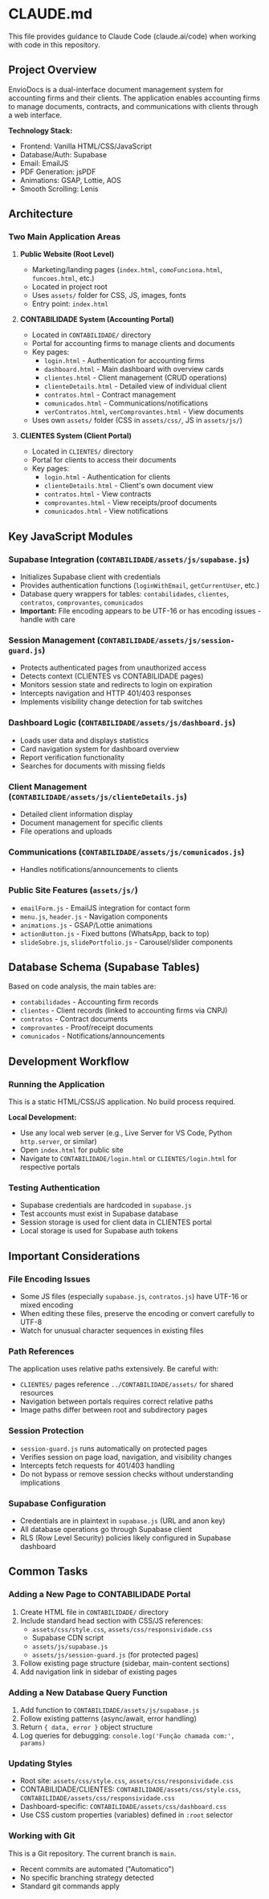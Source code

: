 # CLAUDE.md

This file provides guidance to Claude Code (claude.ai/code) when working with code in this repository.

## Project Overview

EnvioDocs is a dual-interface document management system for accounting firms and their clients. The application enables accounting firms to manage documents, contracts, and communications with clients through a web interface.

**Technology Stack:**
- Frontend: Vanilla HTML/CSS/JavaScript
- Database/Auth: Supabase
- Email: EmailJS
- PDF Generation: jsPDF
- Animations: GSAP, Lottie, AOS
- Smooth Scrolling: Lenis

## Architecture

### Two Main Application Areas

1. **Public Website (Root Level)**
   - Marketing/landing pages (`index.html`, `comoFunciona.html`, `funcoes.html`, etc.)
   - Located in project root
   - Uses `assets/` folder for CSS, JS, images, fonts
   - Entry point: `index.html`

2. **CONTABILIDADE System (Accounting Portal)**
   - Located in `CONTABILIDADE/` directory
   - Portal for accounting firms to manage clients and documents
   - Key pages:
     - `login.html` - Authentication for accounting firms
     - `dashboard.html` - Main dashboard with overview cards
     - `clientes.html` - Client management (CRUD operations)
     - `clienteDetails.html` - Detailed view of individual client
     - `contratos.html` - Contract management
     - `comunicados.html` - Communications/notifications
     - `verContratos.html`, `verComprovantes.html` - View documents
   - Uses own `assets/` folder (CSS in `assets/css/`, JS in `assets/js/`)

3. **CLIENTES System (Client Portal)**
   - Located in `CLIENTES/` directory
   - Portal for clients to access their documents
   - Key pages:
     - `login.html` - Authentication for clients
     - `clienteDetails.html` - Client's own document view
     - `contratos.html` - View contracts
     - `comprovantes.html` - View receipts/proof documents
     - `comunicados.html` - View notifications

## Key JavaScript Modules

### Supabase Integration (`CONTABILIDADE/assets/js/supabase.js`)
- Initializes Supabase client with credentials
- Provides authentication functions (`loginWithEmail`, `getCurrentUser`, etc.)
- Database query wrappers for tables: `contabilidades`, `clientes`, `contratos`, `comprovantes`, `comunicados`
- **Important:** File encoding appears to be UTF-16 or has encoding issues - handle with care

### Session Management (`CONTABILIDADE/assets/js/session-guard.js`)
- Protects authenticated pages from unauthorized access
- Detects context (CLIENTES vs CONTABILIDADE pages)
- Monitors session state and redirects to login on expiration
- Intercepts navigation and HTTP 401/403 responses
- Implements visibility change detection for tab switches

### Dashboard Logic (`CONTABILIDADE/assets/js/dashboard.js`)
- Loads user data and displays statistics
- Card navigation system for dashboard overview
- Report verification functionality
- Searches for documents with missing fields

### Client Management (`CONTABILIDADE/assets/js/clienteDetails.js`)
- Detailed client information display
- Document management for specific clients
- File operations and uploads

### Communications (`CONTABILIDADE/assets/js/comunicados.js`)
- Handles notifications/announcements to clients

### Public Site Features (`assets/js/`)
- `emailForm.js` - EmailJS integration for contact form
- `menu.js`, `header.js` - Navigation components
- `animations.js` - GSAP/Lottie animations
- `actionButton.js` - Fixed buttons (WhatsApp, back to top)
- `slideSobre.js`, `slidePortfolio.js` - Carousel/slider components

## Database Schema (Supabase Tables)

Based on code analysis, the main tables are:
- `contabilidades` - Accounting firm records
- `clientes` - Client records (linked to accounting firms via CNPJ)
- `contratos` - Contract documents
- `comprovantes` - Proof/receipt documents
- `comunicados` - Notifications/announcements

## Development Workflow

### Running the Application
This is a static HTML/CSS/JS application. No build process required.

**Local Development:**
- Use any local web server (e.g., Live Server for VS Code, Python `http.server`, or similar)
- Open `index.html` for public site
- Navigate to `CONTABILIDADE/login.html` or `CLIENTES/login.html` for respective portals

### Testing Authentication
- Supabase credentials are hardcoded in `supabase.js`
- Test accounts must exist in Supabase database
- Session storage is used for client data in CLIENTES portal
- Local storage is used for Supabase auth tokens

## Important Considerations

### File Encoding Issues
- Some JS files (especially `supabase.js`, `contratos.js`) have UTF-16 or mixed encoding
- When editing these files, preserve the encoding or convert carefully to UTF-8
- Watch for unusual character sequences in existing files

### Path References
The application uses relative paths extensively. Be careful with:
- `CLIENTES/` pages reference `../CONTABILIDADE/assets/` for shared resources
- Navigation between portals requires correct relative paths
- Image paths differ between root and subdirectory pages

### Session Protection
- `session-guard.js` runs automatically on protected pages
- Verifies session on page load, navigation, and visibility changes
- Intercepts fetch requests for 401/403 handling
- Do not bypass or remove session checks without understanding implications

### Supabase Configuration
- Credentials are in plaintext in `supabase.js` (URL and anon key)
- All database operations go through Supabase client
- RLS (Row Level Security) policies likely configured in Supabase dashboard

## Common Tasks

### Adding a New Page to CONTABILIDADE Portal
1. Create HTML file in `CONTABILIDADE/` directory
2. Include standard head section with CSS/JS references:
   - `assets/css/style.css`, `assets/css/responsividade.css`
   - Supabase CDN script
   - `assets/js/supabase.js`
   - `assets/js/session-guard.js` (for protected pages)
3. Follow existing page structure (sidebar, main-content sections)
4. Add navigation link in sidebar of existing pages

### Adding a New Database Query Function
1. Add function to `CONTABILIDADE/assets/js/supabase.js`
2. Follow existing patterns (async/await, error handling)
3. Return `{ data, error }` object structure
4. Log queries for debugging: `console.log('Função chamada com:', params)`

### Updating Styles
- Root site: `assets/css/style.css`, `assets/css/responsividade.css`
- CONTABILIDADE/CLIENTES: `CONTABILIDADE/assets/css/style.css`, `CONTABILIDADE/assets/css/responsividade.css`
- Dashboard-specific: `CONTABILIDADE/assets/css/dashboard.css`
- Use CSS custom properties (variables) defined in `:root` selector

### Working with Git
This is a Git repository. The current branch is `main`.
- Recent commits are automated ("Automatico")
- No specific branching strategy detected
- Standard git commands apply
